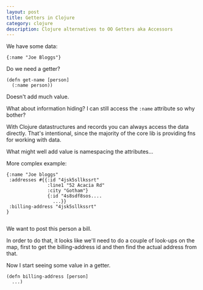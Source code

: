 ```yaml
---
layout: post
title: Getters in Clojure
category: clojure
description: Clojure alternatives to OO Getters aka Accessors 
---
```


We have some data:

```
{:name "Joe Bloggs"}
```

Do we need a getter?

```
(defn get-name [person]
  (:name person))
```

Doesn't add much value. 

What about information hiding? I can still access the `:name` attribute so why bother?

With Clojure datastructures and records you can always access the data directly. That's intentional,
since the majority of the core lib is providing fns for working with data. 

What might well add value is namespacing the attributes...

More complex example:

```
{:name "Joe bloggs"
 :addresses #{{:id "4jsk5sllkssrt"
               :line1 "52 Acacia Rd"
               :city "Gotham"}
               {:id "4s8sdf8sos....
                 ...}}
 :billing-address "4jsk5sllkssrt" 
}
                 
```

We want to post this person a bill. 

In order to do that, it looks like we'll need to do a couple of look-ups on the map, first to get
the billing-address id and then find the actual address from that. 

Now I start seeing some value in a getter.

```
(defn billing-address [person]
  ...)
```

